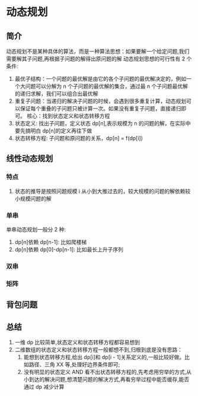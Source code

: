 # 动态规划

## 简介

动态规划不是某种具体的算法，而是一种算法思想：如果要解一个给定问题,我们需要解其子问题,再根据子问题的解得出原问题的解
动态规划思想的可行性有 2 个条件:

1. 最优子结构：一个问题的最优解是由它的各个子问题的最优解决定的，例如一个大问题可以分解为 n 个子问题的最优解的集合，通过最 n 个子问题最优解的递归求解，我们可以组合出最优解
2. 重复子问题：当递归的解决子问题的时候，会遇到很多重复计算，动态规划可以保证每个重叠的子问题只被计算一次。如果没有重复子问题，直接递归即可。
   核心：找到状态定义和状态转移方程
3. 状态定义: 找出子问题，定义状态 dp[n],表示规模为 n 的问题的解，在实际中要先搞明白 dp[n]的定义再往下做
4. 状态转移方程: 子问题和原问题的关系，dp[n] = f(dp[i])

## 线性动态规划

### 特点

1. 状态的推导是按照问题规模 i 从小到大推过去的，较大规模的问题的解依赖较小规模问题的解

### 单串

单串动态规划一般分 2 种:

1. dp[n]依赖 dp[n-1]: 比如爬楼梯
2. dp[n]依赖 dp[0]-dp[n-1]: 比如最长上升子序列

### 双串

### 矩阵

## 背包问题

## 总结

1. 一维 dp 比较简单,状态定义和状态转移方程都容易想到
2. 二维数组的状态定义和状态转移方程一般都想不到,归根到底是没有思路：
   1. 能想到状态转移方程,给出 dp[i]和 dp[i - 1]关系定义的,一般比较好做。比如路径、三角 XX 等,处理好边界条件即可;
   2. 没有明显的状态定义 AND 看不出状态转移方程的,先考虑用穷举的方式,从小到达的解决问题,想清楚问题的解决方式,再看穷举过程中能否缓存,能否通过 dp 减少计算
